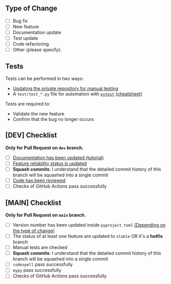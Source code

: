 ## Type of Change

- [ ] Bug fix
- [ ] New feature
- [ ] Documentation update
- [ ] Test update
- [ ] Code refactoring
- [ ] Other (please specify):

## Tests

Tests can be performed in two ways:

- [Updating the private repository for manual testing](https://traceratops.readthedocs.io/en/lastest/contribute/checklist/manual_test_checklist.html)
- A `test/test_*.py` file for automation with [`pytest`](https://docs.pytest.org/en/stable/) [(cheatsheet)](https://cheatography.com/hvid2301/cheat-sheets/pytest-usage/)

Tests are required to:

- Validate the new feature
- Confirm that the bug no longer occurs

## [DEV] Checklist

**Only for Pull Request on `dev` branch.**

- [ ] [Documentation has been updated (tutorial)](https://traceratops.readthedocs.io/en/lastest/contribute/how_to_document.html)
- [ ] [Feature reliability status is updated](https://traceratops.readthedocs.io/en/lastest/contribute/how_to_document.html#reliability-status)
- [ ] **Squash commits**: I understand that the detailed commit history of this branch will be squashed into a single commit
- [ ] [Code has been reviewed](https://traceratops.readthedocs.io/en/lastest/contribute/checklist/code_review.html)
- [ ] Checks of GitHub Actions pass successfully

## [MAIN] Checklist

**Only for Pull Request on `main` branch.**

- [ ] Version number has been updated inside `pyproject.toml` [(Depending on the type of change)](https://semver.org/)
- [ ] The status of at least one feature are updated to `stable` OR it's a **hotfix** branch
- [ ] Manual tests are checked
- [ ] **Squash commits**: I understand that the detailed commit history of this branch will be squashed into a single commit
- [ ] `codespell` pass successfully
- [ ] `mypy` pass successfully
- [ ] Checks of GitHub Actions pass successfully
